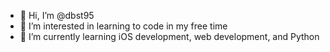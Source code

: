 - 👋 Hi, I’m @dbst95
- 👀 I’m interested in learning to code in my free time
- 🌱 I’m currently learning iOS development, web development, and Python


<!---
dbst95/dbst95 is a ✨ special ✨ repository because its `README.md` (this file) appears on your GitHub profile.
You can click the Preview link to take a look at your changes.
--->
